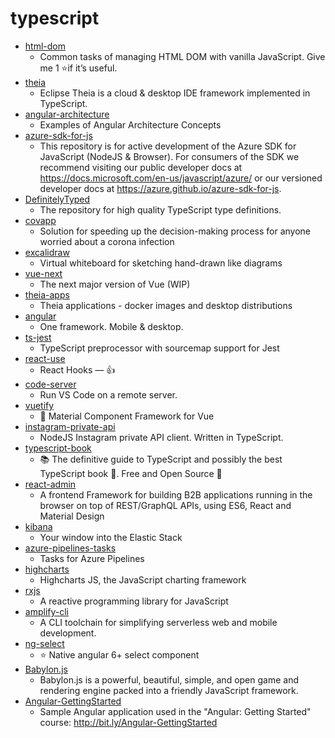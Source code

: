 # typescript
- [html-dom](https://github.com/phuoc-ng/html-dom)
  - Common tasks of managing HTML DOM with vanilla JavaScript. Give me 1 ⭐if it’s useful.
- [theia](https://github.com/eclipse-theia/theia)
  - Eclipse Theia is a cloud & desktop IDE framework implemented in TypeScript.
- [angular-architecture](https://github.com/DanWahlin/angular-architecture)
  - Examples of Angular Architecture Concepts
- [azure-sdk-for-js](https://github.com/Azure/azure-sdk-for-js)
  - This repository is for active development of the Azure SDK for JavaScript (NodeJS & Browser). For consumers of the SDK we recommend visiting our public developer docs at https://docs.microsoft.com/en-us/javascript/azure/ or our versioned developer docs at https://azure.github.io/azure-sdk-for-js.
- [DefinitelyTyped](https://github.com/DefinitelyTyped/DefinitelyTyped)
  - The repository for high quality TypeScript type definitions.
- [covapp](https://github.com/d4l-data4life/covapp)
  - Solution for speeding up the decision-making process for anyone worried about a corona infection
- [excalidraw](https://github.com/excalidraw/excalidraw)
  - Virtual whiteboard for sketching hand-drawn like diagrams
- [vue-next](https://github.com/vuejs/vue-next)
  - The next major version of Vue (WIP)
- [theia-apps](https://github.com/theia-ide/theia-apps)
  - Theia applications - docker images and desktop distributions
- [angular](https://github.com/angular/angular)
  - One framework. Mobile & desktop.
- [ts-jest](https://github.com/kulshekhar/ts-jest)
  - TypeScript preprocessor with sourcemap support for Jest
- [react-use](https://github.com/streamich/react-use)
  - React Hooks — 👍
- [code-server](https://github.com/cdr/code-server)
  - Run VS Code on a remote server.
- [vuetify](https://github.com/vuetifyjs/vuetify)
  - 🐉 Material Component Framework for Vue
- [instagram-private-api](https://github.com/dilame/instagram-private-api)
  - NodeJS Instagram private API client. Written in TypeScript.
- [typescript-book](https://github.com/basarat/typescript-book)
  - 📚 The definitive guide to TypeScript and possibly the best TypeScript book 📖. Free and Open Source 🌹
- [react-admin](https://github.com/marmelab/react-admin)
  - A frontend Framework for building B2B applications running in the browser on top of REST/GraphQL APIs, using ES6, React and Material Design
- [kibana](https://github.com/elastic/kibana)
  - Your window into the Elastic Stack
- [azure-pipelines-tasks](https://github.com/microsoft/azure-pipelines-tasks)
  - Tasks for Azure Pipelines
- [highcharts](https://github.com/highcharts/highcharts)
  - Highcharts JS, the JavaScript charting framework
- [rxjs](https://github.com/ReactiveX/rxjs)
  - A reactive programming library for JavaScript
- [amplify-cli](https://github.com/aws-amplify/amplify-cli)
  - A CLI toolchain for simplifying serverless web and mobile development.
- [ng-select](https://github.com/ng-select/ng-select)
  - ⭐️ Native angular 6+ select component
- [Babylon.js](https://github.com/BabylonJS/Babylon.js)
  - Babylon.js is a powerful, beautiful, simple, and open game and rendering engine packed into a friendly JavaScript framework.
- [Angular-GettingStarted](https://github.com/DeborahK/Angular-GettingStarted)
  - Sample Angular application used in the "Angular: Getting Started" course: http://bit.ly/Angular-GettingStarted
